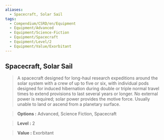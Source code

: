 ```yaml
---
aliases:
  - Spacecraft, Solar Sail
tags:
  - Compendium/CSRD/en/Equipment
  - Equipment/Advanced
  - Equipment/Science-Fiction
  - Equipment/Spacecraft
  - Equipment/Level/2
  - Equipment/Value/Exorbitant
---
```

    
      
## Spacecraft, Solar Sail      
      
>A spacecraft designed for long-haul research expeditions around the solar system with a crew of up to five or six, with individual pods designed for induced hibernation during double or triple normal travel times to extend provisions to last several years or longer. No external power is required; solar power provides the motive force. Usually unable to land or ascend from a planetary surface.      
> **Options :** Advanced, Science Fiction, Spacecraft      
> **Level :** 2      
> **Value :** Exorbitant